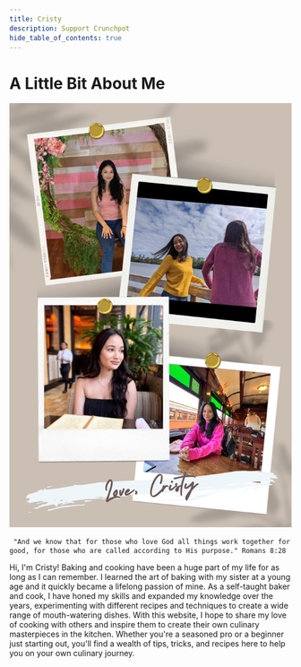```yaml
---
title: Cristy
description: Support Crunchpot
hide_table_of_contents: true
---
```

# A Little Bit About Me

![cristy](./collage.png)

<!-- 
<p>{`Hi, I'm Cristy! I'm a passionate cook and food enthusiast. I started baking at a young age with my sister and it quickly became a lifelong passion of mine.`}</p>

<p>{`I created this website to share my love of cooking with others and inspire them to get into the kitchen and start experimenting with different ingredients and flavors. Here, you'll find healthy recipes, cooking tips, and all sorts of culinary inspiration.`}</p> -->
     "And we know that for those who love God all things work together for good, for those who are called according to His purpose." Romans 8:28

<!-- Hi, I'm Cristy! The creator of the CrunchPot. Baking and cooking have been a huge part of my life for as long as I can remember. I learned the art of baking with my sister at a young age and it quickly became a lifelong passion of mine. As a self-taught baker and cook, I have honed my skills and expanded my knowledge over the years, experimenting with different recipes and techniques to create a wide range of mouth-watering dishes. With this website, I hope to share my love of cooking and baking with others and inspire them to create their own culinary masterpieces in the kitchen. Whether you're a seasoned pro or a beginner just starting out, you'll find a wealth of tips, tricks, and recipes here to help you on your own culinary journey. So join me in the kitchen and let the magic of cooking and baking bring joy and deliciousness to your life through the Crunchpot. -->
 <span class="serif">Hi, I'm Cristy! Baking and cooking have been a huge part of my life for as long as I can remember. I learned the art of baking with my sister at a young age and it quickly became a lifelong passion of mine. As a self-taught baker and cook, I have honed my skills and expanded my knowledge over the years, experimenting with different recipes and techniques to create a wide range of mouth-watering dishes. With this website, I hope to share my love of cooking with others and inspire them to create their own culinary masterpieces in the kitchen. Whether you're a seasoned pro or a beginner just starting out, you'll find a wealth of tips, tricks, and recipes here to help you on your own culinary journey. </span>

